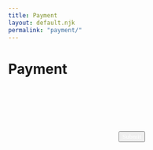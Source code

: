 ```yaml
---
title: Payment
layout: default.njk
permalink: "payment/"
---
```


<script src="https://js.stripe.com/v3/"></script>
<script src="/js/stripe.js"></script>

<style>
  .stripe-form {
    padding: 3.75rem 0;
  }

  #payment-submit {
    text-decoration: none;
    color: white;
    font-family: Bitter;
    margin: 2rem auto;
    display: block;
  }


  @media screen and (max-width: 1200px) {

  }
  
  @media screen and (max-width: 600px) {

  }



</style>

<div id="payment-container" class="container">
  <div id="header">
    <h1>Payment</h1>
    <div class="separator"></div>
  </div>

  <form id="payment-form" class="stripe-form">
    <div id="payment-element">
    <!-- Elements will create form elements here -->
    </div>
    <button id="payment-submit" class="button primary">Submit</button>
    <div id="error-message">
      <!-- Display error message to your customers here -->
    </div>
  </form>
      
  </form>
</div>
